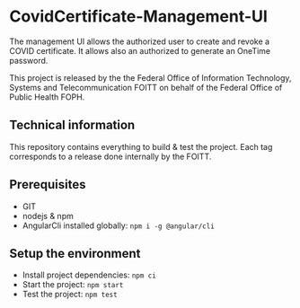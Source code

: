 # CovidCertificate-Management-UI

The management UI allows the authorized user to create and revoke a COVID certificate. It allows also an authorized to generate an OneTime password.

This project is released by the the Federal Office of Information Technology, Systems and Telecommunication FOITT on behalf of the Federal Office of Public Health FOPH.

## Technical information
This repository contains everything to build & test the project.
Each tag corresponds to a release done internally by the FOITT.

## Prerequisites
- GIT
- nodejs & npm
- AngularCli installed globally: `npm i -g @angular/cli`

## Setup the environment
- Install project dependencies: `npm ci`
- Start the project: `npm start`
- Test the project: `npm test`
